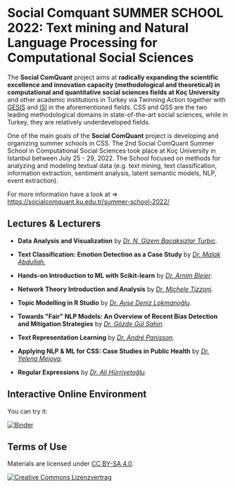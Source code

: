 # Social Comquant SUMMER SCHOOL 2022: Text mining and Natural Language Processing for Computational Social Sciences

The **Social ComQuant** project aims at **radically expanding the scientific excellence and innovation capacity (methodological and theoretical) in computational and quantitative social sciences fields at Koç University** and other academic institutions in Turkey via Twinning Action together with [GESIS](https://www.gesis.org) and [ISI](https://www.isi.it/) in the aforementioned fields. CSS and QSS are the two leading methodological domains in state-of-the-art social sciences, while in Turkey, they are relatively underdeveloped fields.

One of the main goals of the **Social ComQuant** project is developing and organizing summer schools in CSS. The 2nd Social ComQuant Summer School in Computational Social Sciences took place at Koç University in Istanbul between July 25 - 29, 2022. The School focused on methods for analyzing and modeling textual data (e.g. text mining, text classification, information extraction, sentiment analysis, latent semantic models, NLP, event extraction). 

For more information have a look at => https://socialcomquant.ku.edu.tr/summer-school-2022/

## Lectures & Lecturers

- **Data Analysis and Visualization** by *[Dr. N. Gizem Bacaksizlar Turbic](https://www.gesis.org/institut/mitarbeiterverzeichnis/person/Gizem.BacaksizlarTurbic).*

- **Text Classification: Emotion Detection as a Case Study** by *[Dr. Malak Abdullah.](https://sites.google.com/view/malak-abdullah)*

- **Hands-on Introduction to ML with Scikit-learn** by *[Dr. Arnim Bleier](https://www.gesis.org/en/institute/staff/person/arnim.bleier).*

- **Network Theory Introduction and Analysis** by *[Dr. Michele Tizzoni](https://micheletizzoni.github.io/).*

- **Topic Modelling in R Studio** by *[Dr. Ayşe Deniz Lokmanoğlu](https://www.adenizlok.com/).*

- **Towards "Fair" NLP Models: An Overview of Recent Bias Detection and Mitigation Strategies** by *[Dr. Gözde Gül Şahin](https://gozdesahin.github.io/).*

- **Text Representation Learning** by *[Dr. André Panisson](http://andre.panisson.com/).*

- **Applying NLP & ML for CSS: Case Studies in Public Health** by *[Dr. Yelena Mejova](https://sites.google.com/site/yelenamejova/).*

- **Regular Expressions** by *[Dr. Ali Hürriyetoğlu](http://www.hurrial.com/).*

## Interactive Online Environment

You can try it:

[![Binder](https://notebooks.gesis.org/binder/badge.svg)](https://notebooks.gesis.org/binder/v2/gh/socialcomquant/summer-school-2022/main)



## Terms of Use

Materials are licensed under [CC BY-SA 4.0](http://creativecommons.org/licenses/by-sa/4.0/).


[![Creative Commons Lizenzvertrag](https://i.creativecommons.org/l/by-sa/4.0/88x31.png)](http://creativecommons.org/licenses/by-sa/4.0/)

